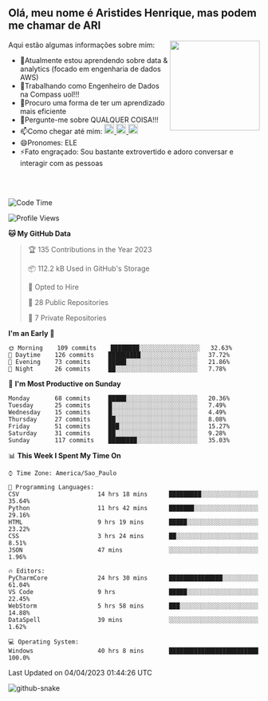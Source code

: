 ## Olá, meu nome é Aristides Henrique, mas podem me chamar de ARI

<div >
Aqui estão algumas informações sobre mim:<img align="right" height="180em" src="https://user-images.githubusercontent.com/97318481/177042589-45d62122-82a9-4a32-b3a7-87b322825b2f.png">
</div>

- 🌱Atualmente estou aprendendo sobre data & analytics (focado em engenharia de dados AWS)
- 👯Trabalhando como Engenheiro de Dados na Compass uol!!!
- 🤔Procuro uma forma de ter um aprendizado mais eficiente
- 💬Pergunte-me sobre QUALQUER COISA!!!
- 📫Como chegar até mim:
  <a href="https://www.instagram.com/aryhenry/" target="_blank">
  <img src="https://img.shields.io/badge/-Instagram-%23E4405F?style=for-the-badge&logo=instagram&logoColor=black" height="20px">
  </a>
  <a href="https://www.linkedin.com/in/aristides-henrique/" target="_blank">
  <img src="https://img.shields.io/badge/-LinkedIn-%230077B5?style=for-the-badge&logo=linkedin&logoColor=black" height="20px">
  </a> 
  <a href="mailto:arihenriqueuna@gmail.com">
  <img src="https://img.shields.io/badge/-Gmail-%23333?style=for-the-badge&logo=gmail&logoColor=white" height="20px">
  </a>
- 😄Pronomes: ELE
- ⚡Fato engraçado: Sou bastante extrovertido e adoro conversar e interagir com as pessoas
<br/>
<br/>


<!--START_SECTION:waka-->
![Code Time](http://img.shields.io/badge/Code%20Time-565%20hrs%2039%20mins-blue)

![Profile Views](http://img.shields.io/badge/Profile%20Views-22-blue)

**🐱 My GitHub Data** 

> 🏆 135 Contributions in the Year 2023
 > 
> 📦 112.2 kB Used in GitHub's Storage 
 > 
> 💼 Opted to Hire
 > 
> 📜 28 Public Repositories 
 > 
> 🔑 7 Private Repositories  
 > 
**I'm an Early 🐤** 

```text
🌞 Morning    109 commits    ████████░░░░░░░░░░░░░░░░░   32.63% 
🌇 Daytime    126 commits    █████████░░░░░░░░░░░░░░░░   37.72% 
🌃 Evening    73 commits     █████░░░░░░░░░░░░░░░░░░░░   21.86% 
🌙 Night      26 commits     ██░░░░░░░░░░░░░░░░░░░░░░░   7.78%

```
📅 **I'm Most Productive on Sunday** 

```text
Monday       68 commits     █████░░░░░░░░░░░░░░░░░░░░   20.36% 
Tuesday      25 commits     █░░░░░░░░░░░░░░░░░░░░░░░░   7.49% 
Wednesday    15 commits     █░░░░░░░░░░░░░░░░░░░░░░░░   4.49% 
Thursday     27 commits     ██░░░░░░░░░░░░░░░░░░░░░░░   8.08% 
Friday       51 commits     ███░░░░░░░░░░░░░░░░░░░░░░   15.27% 
Saturday     31 commits     ██░░░░░░░░░░░░░░░░░░░░░░░   9.28% 
Sunday       117 commits    ████████░░░░░░░░░░░░░░░░░   35.03%

```


📊 **This Week I Spent My Time On** 

```text
⌚︎ Time Zone: America/Sao_Paulo

💬 Programming Languages: 
CSV                      14 hrs 18 mins      █████████░░░░░░░░░░░░░░░░   35.64% 
Python                   11 hrs 42 mins      ███████░░░░░░░░░░░░░░░░░░   29.16% 
HTML                     9 hrs 19 mins       █████░░░░░░░░░░░░░░░░░░░░   23.22% 
CSS                      3 hrs 24 mins       ██░░░░░░░░░░░░░░░░░░░░░░░   8.51% 
JSON                     47 mins             ░░░░░░░░░░░░░░░░░░░░░░░░░   1.96%

🔥 Editors: 
PyCharmCore              24 hrs 30 mins      ███████████████░░░░░░░░░░   61.04% 
VS Code                  9 hrs               █████░░░░░░░░░░░░░░░░░░░░   22.45% 
WebStorm                 5 hrs 58 mins       ███░░░░░░░░░░░░░░░░░░░░░░   14.88% 
DataSpell                39 mins             ░░░░░░░░░░░░░░░░░░░░░░░░░   1.62%

💻 Operating System: 
Windows                  40 hrs 8 mins       █████████████████████████   100.0%

```


 Last Updated on 04/04/2023 01:44:26 UTC
<!--END_SECTION:waka-->

<img alt="github-snake" src="https://github.com/AriHenrique/AriHenrique/blob/output/github-contribution-grid-snake-dark.svg" />

